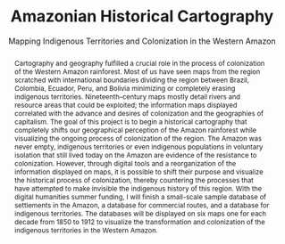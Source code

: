 ---
pid: g2023orsag
done: true
title: Amazonian Historical Cartography
subtitle: Mapping Indigenous Territories and Colonization in the Western Amazon
category: Grad Fellowship Project
tags:
- spatial-humanities
cohort_year: '2023'
abstract: Cartography and geography fulfilled a crucial role in the process of colonization
  of the Western Amazon rainforest. Most of us have seen maps from the region scratched
  with international boundaries dividing the region between Brazil, Colombia, Ecuador,
  Peru, and Bolivia minimizing or completely erasing indigenous territories. Nineteenth-century
  maps mostly detail rivers and resource areas that could be exploited; the information
  maps displayed correlated with the advance and desires of colonization and the geographies
  of capitalism. The goal of this project is to begin a historical cartography that
  completely shifts our geographical perception of the Amazon rainforest while visualizing
  the ongoing process of colonization of the region. The Amazon was never empty, indigenous
  territories or even indigenous populations in voluntary isolation that still lived
  today on the Amazon are evidence of the resistance to colonization. However, through
  digital tools and a reorganization of the information displayed on maps, it is possible
  to shift their purpose and visualize the historical process of colonization, thereby
  countering the processes that have attempted to make invisible the indigenous history
  of this region. With the digital humanities summer funding, I will finish a small-scale
  sample database of settlements in the Amazon, a database for commercial routes,
  and a database for indigenous territories. The databases will be displayed on six
  maps one for each decade from 1850 to 1912 to visualize the transformation and colonization
  of the indigenous territories in the Western Amazon.
pis:
- octavio-orsag
image: https://nyu-dh.github.io/website-media/files/projects/g2023orsag.jpg
order: '053'
layout: project
---